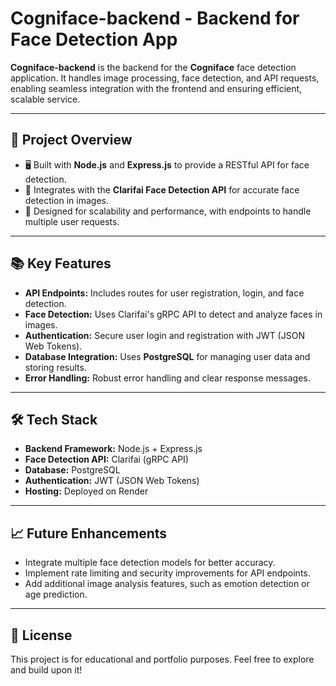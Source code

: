 # Cogniface-backend - Backend for Face Detection App

**Cogniface-backend** is the backend for the **Cogniface** face detection application. It handles image processing, face detection, and API requests, enabling seamless integration with the frontend and ensuring efficient, scalable service.

---

## 🧠 Project Overview
- 🖥️ Built with **Node.js** and **Express.js** to provide a RESTful API for face detection.
- 🔗 Integrates with the **Clarifai Face Detection API** for accurate face detection in images.
- 🚀 Designed for scalability and performance, with endpoints to handle multiple user requests.

---

## 📚 Key Features
- **API Endpoints:** Includes routes for user registration, login, and face detection.
- **Face Detection:** Uses Clarifai's gRPC API to detect and analyze faces in images.
- **Authentication:** Secure user login and registration with JWT (JSON Web Tokens).
- **Database Integration:** Uses **PostgreSQL** for managing user data and storing results.
- **Error Handling:** Robust error handling and clear response messages.

---

## 🛠 Tech Stack
- **Backend Framework:** Node.js + Express.js
- **Face Detection API:** Clarifai (gRPC API)
- **Database:** PostgreSQL
- **Authentication:** JWT (JSON Web Tokens)
- **Hosting:** Deployed on Render

---

## 📈 Future Enhancements
- Integrate multiple face detection models for better accuracy.
- Implement rate limiting and security improvements for API endpoints.
- Add additional image analysis features, such as emotion detection or age prediction.

---

## 📝 License
This project is for educational and portfolio purposes. Feel free to explore and build upon it!
